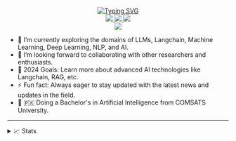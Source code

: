 <p align="center">
<a href="https://github.com/usmanyousaaf">
    <img src="https://readme-typing-svg.herokuapp.com?font=Georgia&duration=2000&pause=800&color=9745F5&center=true&multiline=true&width=650&height=80&lines=Usman+Yousaaf;Researcher+%7C+BS+AI+Graduate+%7C+LLMs+%7C+NLP+%7C+ML%26DL" alt="Typing SVG" />
</a>
<br/>

<!--<a href="https://medium.com">
    <img src="https://img.shields.io/badge/Website-medium-red?style=flat-square">
</a>  -->
<a href="https://www.linkedin.com/in/usmanyousaaf">
    <img src="https://img.shields.io/badge/-LinkedIn-blue?style=flat-square&logo=linkedin&color=white">
</a>
<a href="https://instagram.com/usmanyousaaf">
    <img src="https://img.shields.io/badge/-Instagram-white?style=flat-square&logo=instagram&color=lightpink">
</a>
<a href="mailto:usmanyousafpersonal@gmail.com">
    <img src="https://img.shields.io/badge/-Email-red?style=flat-square&logo=gmail&logoColor=white">
</a>

<br/> 

<a href="https://github.com/usmanyousaaf">
    <img src="https://github-stats-alpha.vercel.app/api?username=usmanyousaaf&cc=22272e&width=500px&tc=9745F5&ic=fff&bc=0000">
</a>

</p>

- 🌱 I’m currently exploring the domains of LLMs, Langchain, Machine Learning, Deep Learning, NLP, and AI.
- 👯 I’m looking forward to collaborating with other researchers and enthusiasts.
- 🥅 2024 Goals: Learn more about advanced AI technologies like Langchain, RAG, etc.
- ⚡ Fun fact: Always eager to stay updated with the latest news and updates in the field.
- 📖 🇵🇰 Doing a Bachelor's in Artificial Intelligence from COMSATS University.

----

<details>
<summary>📈 Stats</summary>
<br>
My Github Stats
<br>

![](http://github-profile-summary-cards.vercel.app/api/cards/profile-details?username=usmanyousaaf&theme=aura) 

![](http://github-profile-summary-cards.vercel.app/api/cards/repos-per-language?username=usmanyousaaf&theme=aura) 
![](http://github-profile-summary-cards.vercel.app/api/cards/most-commit-language?username=usmanyousaaf&theme=aura)

</details>
